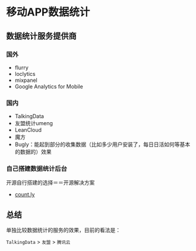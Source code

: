 # 移动APP数据统计

## 数据统计服务提供商

### 国外

* flurry
* loclytics
* mixpanel
* Google Analytics for Mobile

### 国内

* TalkingData
* 友盟统计umeng
* LeanCloud
* 魔方
* Bugly：能起到部分的收集数据（比如多少用户安装了，每日日活如何等基本的数据的）效果

### 自己搭建数据统计后台

开源自行搭建的选择＝＝开源解决方案

* [count.ly](https://count.ly)

## 总结

单独比较数据统计的服务的效果，目前的看法是：

`TalkingData` > `友盟` > `腾讯云`
